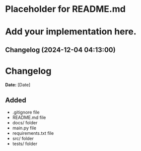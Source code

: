 # Placeholder for README.md

# Add your implementation here.
## Changelog (2024-12-04 04:13:00)
# Changelog
**Date:** [Date]

## Added
- .gitignore file
- README.md file
- docs/ folder
- main.py file
- requirements.txt file
- src/ folder
- tests/ folder